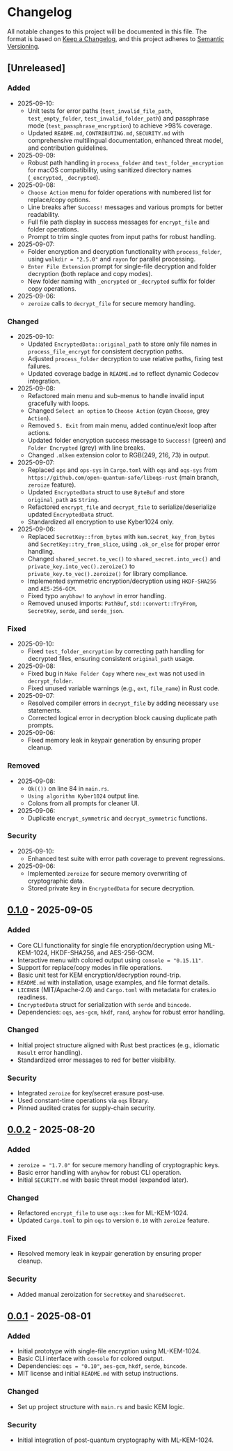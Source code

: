 # Changelog

All notable changes to this project will be documented in this file. The format is based on [Keep a Changelog](https://keepachangelog.com/en/1.0.0/), and this project adheres to [Semantic Versioning](https://semver.org/spec/v2.0.0.html).

## [Unreleased]
### Added
- 2025-09-10:
  - Unit tests for error paths (`test_invalid_file_path`, `test_empty_folder`, `test_invalid_folder_path`) and passphrase mode (`test_passphrase_encryption`) to achieve >98% coverage.
  - Updated `README.md`, `CONTRIBUTING.md`, `SECURITY.md` with comprehensive multilingual documentation, enhanced threat model, and contribution guidelines.
- 2025-09-09:
  - Robust path handling in `process_folder` and `test_folder_encryption` for macOS compatibility, using sanitized directory names (`_encrypted`, `_decrypted`).
- 2025-09-08:
  - `Choose Action` menu for folder operations with numbered list for replace/copy options.
  - Line breaks after `Success!` messages and various prompts for better readability.
  - Full file path display in success messages for `encrypt_file` and folder operations.
  - Prompt to trim single quotes from input paths for robust handling.
- 2025-09-07:
  - Folder encryption and decryption functionality with `process_folder`, using `walkdir = "2.5.0"` and `rayon` for parallel processing.
  - `Enter File Extension` prompt for single-file decryption and folder decryption (both replace and copy modes).
  - New folder naming with `_encrypted` or `_decrypted` suffix for folder copy operations.
- 2025-09-06:
  - `zeroize` calls to `decrypt_file` for secure memory handling.

### Changed
- 2025-09-10:
  - Updated `EncryptedData::original_path` to store only file names in `process_file_encrypt` for consistent decryption paths.
  - Adjusted `process_folder` decryption to use relative paths, fixing test failures.
  - Updated coverage badge in `README.md` to reflect dynamic Codecov integration.
- 2025-09-08:
  - Refactored main menu and sub-menus to handle invalid input gracefully with loops.
  - Changed `Select an option` to `Choose Action` (cyan `Choose`, grey `Action`).
  - Removed `5. Exit` from main menu, added continue/exit loop after actions.
  - Updated folder encryption success message to `Success!` (green) and `Folder Encrypted` (grey) with line breaks.
  - Changed `.mlkem` extension color to RGB(249, 216, 73) in output.
- 2025-09-07:
  - Replaced `ops` and `ops-sys` in `Cargo.toml` with `oqs` and `oqs-sys` from `https://github.com/open-quantum-safe/liboqs-rust` (main branch, `zeroize` feature).
  - Updated `EncryptedData` struct to use `ByteBuf` and store `original_path` as `String`.
  - Refactored `encrypt_file` and `decrypt_file` to serialize/deserialize updated `EncryptedData` struct.
  - Standardized all encryption to use Kyber1024 only.
- 2025-09-06:
  - Replaced `SecretKey::from_bytes` with `kem.secret_key_from_bytes` and `SecretKey::try_from_slice`, using `.ok_or_else` for proper error handling.
  - Changed `shared_secret.to_vec()` to `shared_secret.into_vec()` and `private_key.into_vec().zeroize()` to `private_key.to_vec().zeroize()` for library compliance.
  - Implemented symmetric encryption/decryption using `HKDF-SHA256` and `AES-256-GCM`.
  - Fixed typo `anybhow!` to `anyhow!` in error handling.
  - Removed unused imports: `PathBuf`, `std::convert::TryFrom`, `SecretKey`, `serde`, and `serde_json`.

### Fixed
- 2025-09-10:
  - Fixed `test_folder_encryption` by correcting path handling for decrypted files, ensuring consistent `original_path` usage.
- 2025-09-08:
  - Fixed bug in `Make Folder Copy` where `new_ext` was not used in `decrypt_folder`.
  - Fixed unused variable warnings (e.g., `ext`, `file_name`) in Rust code.
- 2025-09-07:
  - Resolved compiler errors in `decrypt_file` by adding necessary `use` statements.
  - Corrected logical error in decryption block causing duplicate path prompts.
- 2025-09-06:
  - Fixed memory leak in keypair generation by ensuring proper cleanup.

### Removed
- 2025-09-08:
  - `Ok(())` on line 84 in `main.rs`.
  - `Using algorithm Kyber1024` output line.
  - Colons from all prompts for cleaner UI.
- 2025-09-06:
  - Duplicate `encrypt_symmetric` and `decrypt_symmetric` functions.

### Security
- 2025-09-10:
  - Enhanced test suite with error path coverage to prevent regressions.
- 2025-09-06:
  - Implemented `zeroize` for secure memory overwriting of cryptographic data.
  - Stored private key in `EncryptedData` for secure decryption.

## [0.1.0] - 2025-09-05
### Added
- Core CLI functionality for single file encryption/decryption using ML-KEM-1024, HKDF-SHA256, and AES-256-GCM.
- Interactive menu with colored output using `console = "0.15.11"`.
- Support for replace/copy modes in file operations.
- Basic unit test for KEM encryption/decryption round-trip.
- `README.md` with installation, usage examples, and file format details.
- `LICENSE` (MIT/Apache-2.0) and `Cargo.toml` with metadata for crates.io readiness.
- `EncryptedData` struct for serialization with `serde` and `bincode`.
- Dependencies: `oqs`, `aes-gcm`, `hkdf`, `rand`, `anyhow` for robust error handling.

### Changed
- Initial project structure aligned with Rust best practices (e.g., idiomatic `Result` error handling).
- Standardized error messages to red for better visibility.

### Security
- Integrated `zeroize` for key/secret erasure post-use.
- Used constant-time operations via `oqs` library.
- Pinned audited crates for supply-chain security.

## [0.0.2] - 2025-08-20
### Added
- `zeroize = "1.7.0"` for secure memory handling of cryptographic keys.
- Basic error handling with `anyhow` for robust CLI operation.
- Initial `SECURITY.md` with basic threat model (expanded later).

### Changed
- Refactored `encrypt_file` to use `oqs::kem` for ML-KEM-1024.
- Updated `Cargo.toml` to pin `oqs` to version `0.10` with `zeroize` feature.

### Fixed
- Resolved memory leak in keypair generation by ensuring proper cleanup.

### Security
- Added manual zeroization for `SecretKey` and `SharedSecret`.

## [0.0.1] - 2025-08-01
### Added
- Initial prototype with single-file encryption using ML-KEM-1024.
- Basic CLI interface with `console` for colored output.
- Dependencies: `oqs = "0.10"`, `aes-gcm`, `hkdf`, `serde`, `bincode`.
- MIT license and initial `README.md` with setup instructions.

### Changed
- Set up project structure with `main.rs` and basic KEM logic.

### Security
- Initial integration of post-quantum cryptography with ML-KEM-1024.

[0.1.0]: https://github.com/GuckertDev/post-quantum-encryption/releases/tag/v0.1.0
[0.0.2]: https://github.com/GuckertDev/post-quantum-encryption/releases/tag/v0.0.2
[0.0.1]: https://github.com/GuckertDev/post-quantum-encryption/releases/tag/v0.0.1